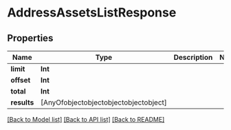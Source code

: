 # AddressAssetsListResponse

## Properties
Name | Type | Description | Notes
------------ | ------------- | ------------- | -------------
**limit** | **Int** |  | 
**offset** | **Int** |  | 
**total** | **Int** |  | 
**results** | [AnyOfobjectobjectobjectobjectobject] |  | 

[[Back to Model list]](../README.md#documentation-for-models) [[Back to API list]](../README.md#documentation-for-api-endpoints) [[Back to README]](../README.md)


